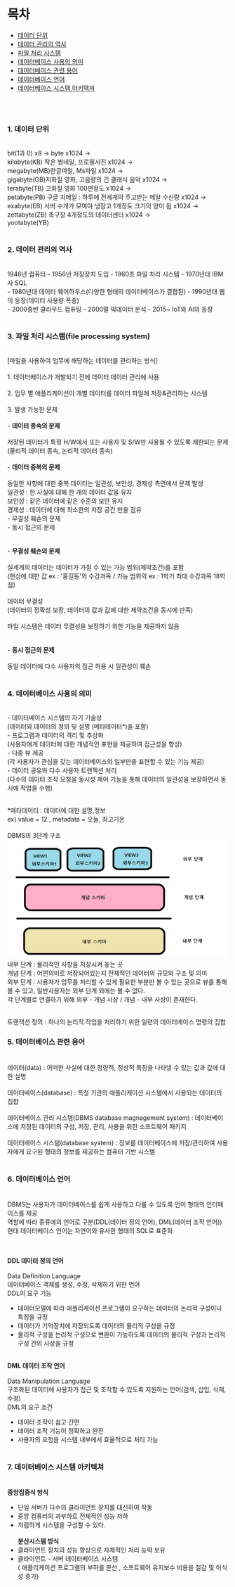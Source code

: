 # 목차

- [데이터 단위](#1-데이터-단위)
- [데이터 관리의 역사](#2-데이터-관리의-역사)
- [파일 처리 시스템](#3-파일-처리-시스템file-processing-system)
- [데이터베이스 사용의 의미](#4-데이터베이스-사용의-의미)
- [데이터베이스 관련 용어](#5-데이터베이스-관련-용어)
- [데이터베이스 언어](#6-데이터베이스-언어)
- [데이터베이스 시스템 아키텍쳐](#7-데이터베이스-시스템-아키텍쳐)

<br>
<br>

### **1. 데이터 단위**

<br>
bit(1과 0) x8 -> byte x1024 -> <br>kilobyte(KB) 작은 썸네일, 프로필사진 x1024 -><br> megabyte(MB)한글파일, Ms파일 x1024 -> <br> gigabyte(GB)저화질 영화, 고음량의 긴 클래식 음악 x1024 -> <br>terabyte(TB) 고화질 영화 100편정도 x1024 -> <br>petabyte(PB) 구글 지메일 : 하루에 전세계의 주고받는 메일 수신량 x1024 -> <br>exabyte(EB) 서버 수개가 모여야 냉장고 1개정도 크기의 양이 됨 x1024 -><br> zettabyte(ZB) 축구장 4개정도의 데이터센터 x1024 -> <br>yootabyte(YB)
<br>
<br>

### **2. 데이터 관리의 역사**

<br>
1946년 컴퓨터 - 1956년 저장장치 도입 - 1960초 파일 처리 시스템  - 1970년대 IBM사 SQL<br> - 1980년대 데이터 웨어하우스(다양한 형태의 데이터베이스가 결합된) - 1990년대 웹의 등장(데이터 사용량 폭증)<br> - 2000중반 클라우드 컴퓨팅 - 2000말 빅데이터 분석 - 2015~ IoT와 AI의 등장
<br>
<br>

### **3. 파일 처리 시스템(file processing system)**

<br>
[파일을 사용하여 업무에 해당하는 데이터를 관리하는 방식]<br><br>
1. 데이터베이스가 개발되기 전에 데이터 데이터 관리에 사용<br><br>
2. 업무 별 애플리케이션이 개별 데이터를 데이터 파일에 저장&관리하는 시스템<br><br>
3. 발생 가능한 문제<br><br>
- <strong>데이터 종속의 문제</strong><br><br>
 저장된 데이터가 특정 H/W에서 또는 사용자 및 S/W만 사용될 수 있도록 제한되는 문제 (물리적 데이터 종속, 논리적 데이터 종속)<br><br>
- <strong>데이터 중복의 문제</strong><br><br>
동일한 사항에 대한 중복 데이터는 일관성, 보안성, 경제성 측면에서 문제 발생<br>
일관성 : 한 사실에 대해 한 개의 데이터 값을 유지<br>
보안성 : 같은 데이터에 같은 수준의 보안 유지<br>
경제성 : 데이터에 대해 최소한의 저장 공간 만을 점유<br>
- 무결성 훼손의 문제<br>
- 동시 접근의 문제<br>
<br><br>
- <strong>무결성 훼손의 문제</strong><br><br>
실세계의 데이터는 데이터가 가질 수 있는 가능 범위(제약조건)를 포함<br>
(현상에 대한 값 ex : '홍길동'의 수강과목 / 가능 범위의 ex : 1학기 최대 수강과목 18학점) <br>
<br>데이터 무결성<br>
(데이터의 정확성 보장, 데이터의 값과 값에 대한 제약조건을 동시에 만족)<br>
<br>
파일 시스템은 데이터 무결성을 보장하기 위한 기능을 제공하지 않음 <br><br><br>
- <strong>동시 접근의 문제</strong><br><br>
동일 데이터에 다수 사용자의 접근 허용 시 일관성이 훼손 <br><br>


### **4. 데이터베이스 사용의 의미**
<br>
- 데이터베이스 시스템의 자기 기술성<br>
(데이터와 데이터의 정의 및 설명 (메타데이터*)을 포함)<br>
- 프로그램과 데이터의 격리 및 추상화<br>
(사용자에게 데이터에 대한 개념적인 표현을 제공하여 접근성을 향상)<br>
- 다중 뷰 제공<br>
(각 사용자가 관심을 갖는 데이터베이스의 일부만을 표현할 수 있는 기능 제공)<br>
- 데이터 공유와 다수 사용자 트랜젝션 처리<br>
(다수의 데이터 조작 요청을 동시성 제어 기능을 통해 데이터의 일관성을 보장하면서 동시에 작업을 수행)<br><br>

*메타데이터 : 데이터에 대한 설명,정보<br>
ex)  value = 12 , metadata = 오늘, 최고기온<br><br>
DBMS의 3단계 구조 <br>
![title](/Image/%EB%8D%B0%EC%9D%B4%ED%84%B0%EB%B2%A0%EC%9D%B4%EC%8A%A4%EC%9D%98%20%EA%B5%AC%EC%A1%B0.png)<br>
내부 단계 : 물리적인 사항을 저장시켜 놓는 곳 <br>
개념 단계 : 어떤의미로 저장되어있는지 전체적인 데이터의 규모와 구조 및 의미<br>
외부 단계 : 사용자가 업무를 처리할 수 있게 필요한 부분만 볼 수 있는 곳으로 뷰를 통해 볼 수 있고, 일반사용자는 외부 단계 외에는 볼 수 없다. <br>
각 단계별로 연결하기 위해 외부 - 개념 사상 / 개념 - 내부 사상이 존재한다.<br><br>

트랜잭션 정의 : 하나의 논리적 작업을 처리하기 위한 일련의 데이터베이스 명령의 집합<br>

### **5. 데이터베이스 관련 용어**<br><br>
데이터(data) : 어떠한 사실에 대한 정량적, 정상적 특징을 나타낼 수 있는 값과 값에 대한 설명<br><br>
데이터베이스(database) : 특정 기관의 애플리케이션 시스템에서 사용되는 데이터의 집합<br><br>
데이터베이스 관리 시스템(DBMS database magnagement system) : 데이터베이스에 저장된 데이터의 구성, 저장, 관리, 사용을 위한 소프트웨어 패키지 <br><br>
데이터베이스 시스템(database system) : 정보를 데이터베이스에 저장/관리하여 사용자에게 요구된 형태의 정보를 제공하는 컴퓨터 기반 시스템<br><br>

### **6. 데이터베이스 언어**<br><br>

DBMS는 사용자가 데이터베이스를 쉽게 사용하고 다룰 수 있도록 언어 형태의 인터페이스를 제공<br>
역할에 따라 종류에의 언어로 구분(DDL(데이터 정의 언어), DML(데이터 조작 언어))<br>
현대 데이터베이스 언어는 자연어와 유사한 형태의 SQL로 표준화<br><br><br>

<strong>DDL 데이터 정의 언어</strong><br><br>
Data Definition Language<br>
데이터베이스 객체를 생성, 수정, 삭제하기 위한 언어<br>
DDL의 요구 기능 <br>
- 데이터모델에 따라 애플리케이션 프로그램이 요구하는 데이터의 논리적 구성이나 특징을 규정<br>
- 데이터가 기억장치에 저장되도록 데이터의 물리적 구성을 규정<br>
- 물리적 구성을 논리적 구성으로 변환이 가능하도록 데이터의 물리적 구성과 논리적 구성 간의 사상을 규정<br><br>

<strong>DML 데이터 조작 언어</strong><br><br>
Data Manipulation Language<br>
구조화된 데이터에 사용자가 접근 및 조작할 수 있도록 지원하는 언어(검색, 삽입, 삭제, 수정)<br>
DML의 요구 조건<br>
- 데이터 조작이 쉽고 간편 <br>
- 데이터 조작 기능이 정확하고 완전<br>
- 사용자의 요청을 시스템 내부에서 효율적으로 처리 가능<br><br>

### **7. 데이터베이스 시스템 아키텍쳐**<br><br>

<strong>중앙집중식 방식</strong><br>
- 단일 서버가 다수의 클라이언트 장치를 대신하여 작동
- 중앙 컴퓨터의 과부하로 전체적인 성능 저하
- 저렴하게 시스템을 구성할 수 있다.<br><br>
<strong>분산시스템 방식</strong><br>
- 클라이언트 장치의 성능 향상으로 자체적인 처리 능력 보유
- 클라이언트 - 서버 데이터베이스 시스템<br>
( 애플리케이션 프로그램의 부하를 분산 , 소프트웨어 유지보수 비용을 절감 및 이식성 증가)